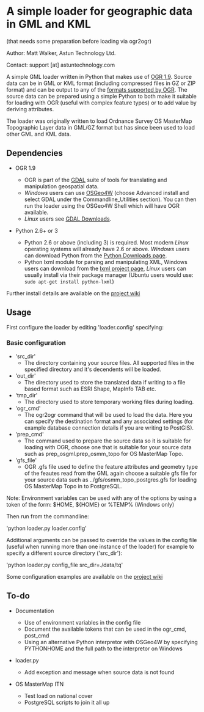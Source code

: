 # A simple loader for geographic data in GML and KML #
(that needs some preparation before loading via ogr2ogr)

Author: Matt Walker, Astun Technology Ltd.

Contact: support [at] astuntechnology.com

A simple GML loader written in Python that makes use of [OGR 1.9](http://www.gdal.org/ogr/). Source data can be in GML or KML format (including compressed files in GZ or ZIP format) and can be output to any of the [formats supported by OGR](http://www.gdal.org/ogr/ogr_formats.html). The source data can be prepared using a simple Python to both make it suitable for loading with OGR (useful with complex feature types) or to add value by deriving attributes.

The loader was originally written to load Ordnance Survey OS MasterMap Topographic Layer data in GML/GZ format but has since been used to load other GML and KML data.

## Dependencies ##

* OGR 1.9
  * OGR is part of the [GDAL](http://www.gdal.org/ogr/) suite of tools for translating and manipulation geospatial data.
  * *Windows* users can use [OSGeo4W](http://trac.osgeo.org/osgeo4w/) (choose Advanced install and select GDAL under the Commandline_Utilities section). You can then run the loader using the OSGeo4W Shell which will have OGR available.
  * *Linux* users see [GDAL Downloads](http://trac.osgeo.org/gdal/wiki/DownloadingGdalBinaries).

* Python 2.6+ or 3
  * Python 2.6 or above (including 3) is required. Most modern *Linux* operating systems will already have 2.6 or above. *Windows* users can download Python from the [Python Downloads page](http://www.python.org/download/releases/).
  * Python lxml module for parsing and manipulating XML, Windows users can download from the [lxml project page](http://pypi.python.org/pypi/lxml/2.3/), *Linux* users can usually install via their package manager (Ubuntu users would use: `sudo apt-get install python-lxml`)

Further install details are available on the [project wiki](https://github.com/AstunTechnology/Loader/wiki)

## Usage ##

First configure the loader by editing 'loader.config' specifying:

### Basic configuration ###

* 'src_dir'
  * The directory containing your source files.  All supported files in the specified directory and it's decendents will be loaded.
* 'out_dir'
  * The directory used to store the translated data if writing to a file based format such as ESRI Shape, MapInfo TAB etc.
* 'tmp_dir'
  * The directory used to store temporary working files during loading.
* 'ogr_cmd'
  * The ogr2ogr command that will be used to load the data. Here you can specify the destination format and any associated settings (for example database connection details if you are writing to PostGIS).
* 'prep_cmd'
  * The command used to prepare the source data so it is suitable for loading with OGR, choose one that is suitable for your source data such as prep_osgml.prep_osmm_topo for OS MasterMap Topo.
* 'gfs_file'
  * OGR .gfs file used to define the feature attributes and geometry type of the feautes read from the GML again choose a suitable gfs file for your source data such as ../gfs/osmm_topo_postgres.gfs for loading OS MasterMap Topo in to PostgreSQL.

Note: Environment variables can be used with any of the options by using a token of the form: $HOME, ${HOME} or %TEMP% (Windows only)

Then run from the commandline:

'python loader.py loader.config'

Additional arguments can be passed to override the values in the config file (useful when running more than one instance of the loader) for example to specify a different source directory ('src_dir'):

'python loader.py config_file src_dir=./data/tq'

Some configuration examples are available on the [project wiki](https://github.com/AstunTechnology/Loader/wiki)

## To-do ##

* Documentation
  * Use of environment variables in the config file
  * Document the available tokens that can be used in the ogr_cmd, post_cmd
  * Using an alternative Python interpretor with OSGeo4W by specifying PYTHONHOME and the full path to the interpretor on Windows

* loader.py
    * Add exception and message when source data is not found

* OS MasterMap ITN
    * Test load on national cover
    * PostgreSQL scripts to join it all up
